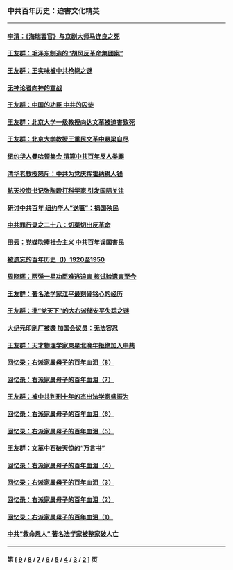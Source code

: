 ### 中共百年历史：迫害文化精英
---
#### [李清：《海瑞罢官》与京剧大师马连良之死](../../pages/nf1176111/n13412316.md?12100430) 
#### [王友群：毛泽东制造的“胡风反革命集团案”](../../pages/nf1176111/n13324909.md?12100430) 
#### [王友群：王实味被中共枪毙之谜](../../pages/nf1176111/n13307502.md?12100430) 
#### [无神论者向神的宣战](../../pages/nf1176111/n13281535.md?12100430) 
#### [王友群：中国的功臣 中共的囚徒](../../pages/nf1176111/n13291790.md?12100430) 
#### [王友群：北京大学一级教授向达文革被迫害致死](../../pages/nf1176111/n13150966.md?12100430) 
#### [王友群：北京大学教授王重民文革中悬梁自尽](../../pages/nf1176111/n13084645.md?12100430) 
#### [纽约华人曼哈顿集会 清算中共百年反人类罪](../../pages/nf1176111/n13084157.md?12100430) 
#### [清华老教授怒斥：中共为党庆挥霍纳税人钱](../../pages/nf1176111/n13071430.md?12100430) 
#### [航天投资书记张陶殴打科学家 引发国际关注](../../pages/nf1176111/n13069132.md?12100430) 
#### [研讨中共百年 纽约华人“送匾”：祸国殃民](../../pages/nf1176111/n13057367.md?12100430) 
#### [中共罪行录之二十八：切菜切出反革命](../../pages/nf1176111/n13030600.md?12100430) 
#### [田云：党媒吹捧社会主义 中共百年误国害民](../../pages/nf1176111/n13006682.md?12100430) 
#### [被遗忘的百年历史（I）1920至1950](../../pages/nf1176111/n12986411.md?12100430) 
#### [周晓辉：两弹一星功臣难逃迫害 核试验遗害至今](../../pages/nf1176111/n12974997.md?12100430) 
#### [王友群：著名法学家江平最刻骨铭心的经历](../../pages/nf1176111/n12970787.md?12100430) 
#### [王友群：批“党天下”的大右派储安平失踪之谜](../../pages/nf1176111/n12954229.md?12100430) 
#### [大纪元印刷厂被袭 加国会议员：无法容忍](../../pages/nf1176111/n12883028.md?12100430) 
#### [王友群：天才物理学家束星北晚年拒绝加入中共](../../pages/nf1176111/n12792913.md?12100430) 
#### [回忆录：右派家属母子的百年血泪（8）](../../pages/nf1176111/n12706196.md?12100430) 
#### [回忆录：右派家属母子的百年血泪（7）](../../pages/nf1176111/n12706191.md?12100430) 
#### [王友群：被中共判刑十年的杰出法学家盛振为](../../pages/nf1176111/n12706141.md?12100430) 
#### [回忆录：右派家属母子的百年血泪（6）](../../pages/nf1176111/n12698863.md?12100430) 
#### [回忆录：右派家属母子的百年血泪（5）](../../pages/nf1176111/n12692515.md?12100430) 
#### [王友群：文革中石破天惊的“万言书”](../../pages/nf1176111/n12690994.md?12100430) 
#### [回忆录：右派家属母子的百年血泪（4）](../../pages/nf1176111/n12686410.md?12100430) 
#### [回忆录：右派家属母子的百年血泪（3）](../../pages/nf1176111/n12683820.md?12100430) 
#### [回忆录：右派家属母子的百年血泪（2）](../../pages/nf1176111/n12679738.md?12100430) 
#### [回忆录：右派家属母子的百年血泪（1）](../../pages/nf1176111/n12678112.md?12100430) 
#### [中共“救命恩人” 著名法学家被整家破人亡](../../pages/nf1176111/n12658168.md?12100430) 

---
#### 第 [ [9](./9.md?12100430) / [8](./8.md?12100430) / [7](./7.md?12100430) / [6](./6.md?12100430) / [5](./5.md?12100430) / [4](./4.md?12100430) / [3](./3.md?12100430) / [2](./2.md?12100430) ] 页
